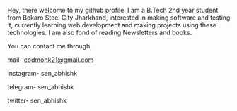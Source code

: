 Hey, there welcome to my github profile.
I am a B.Tech 2nd year student from Bokaro Steel City Jharkhand, interested in making software and testing it, currently learning web development and making projects using these technologies.
I am also fond of reading Newsletters and books.

You can contact me through

mail- codmonk21@gmail.com

instagram- sen_abhishk

telegram- sen_abhishk

twitter- sen_abhishk


<!---
abhishksen/abhishksen is a ✨ special ✨ repository because its `README.md` (this file) appears on your GitHub profile.
You can click the Preview link to take a look at your changes.
--->

